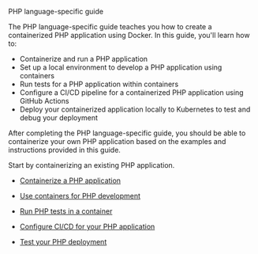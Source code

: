 PHP language-specific guide


The PHP language-specific guide teaches you how to create a containerized PHP application using Docker. In this guide, you'll learn how to:

- Containerize and run a PHP application
- Set up a local environment to develop a PHP application using containers
- Run tests for a PHP application within containers
- Configure a CI/CD pipeline for a containerized PHP application using GitHub Actions
- Deploy your containerized application locally to Kubernetes to test and debug your deployment

After completing the PHP language-specific guide, you should be able to containerize your own PHP application based on the examples and instructions provided in this guide.

Start by containerizing an existing PHP application.



- [Containerize a PHP application](https://docs.docker.com/guides/php/containerize/)

- [Use containers for PHP development](https://docs.docker.com/guides/php/develop/)

- [Run PHP tests in a container](https://docs.docker.com/guides/php/run-tests/)

- [Configure CI/CD for your PHP application](https://docs.docker.com/guides/php/configure-ci-cd/)

- [Test your PHP deployment](https://docs.docker.com/guides/php/deploy/)
